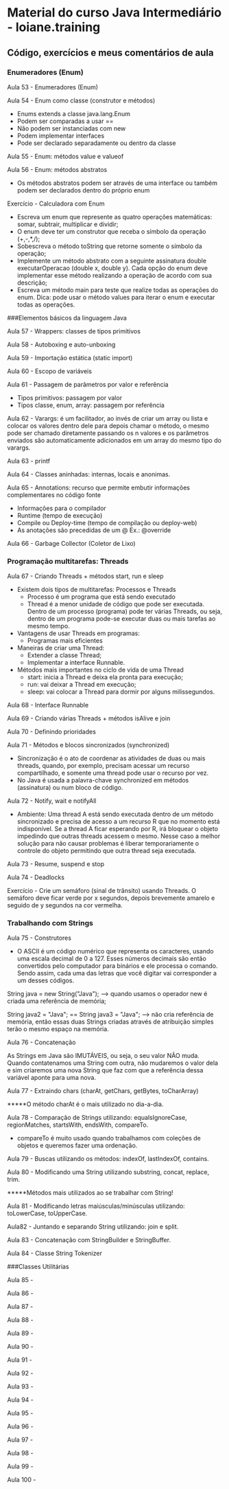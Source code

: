 # Material do curso Java Intermediário - loiane.training

## Código, exercícios e meus comentários de aula

### Enumeradores (Enum)

Aula 53 - Enumeradores (Enum)

Aula 54 - Enum como classe (construtor e métodos)

* Enums extends a classe java.lang.Enum
* Podem ser comparadas a usar ==
* Não podem ser instanciadas com new
* Podem implementar interfaces
* Pode ser declarado separadamente ou dentro da classe

Aula 55 - Enum: métodos value e valueof

Aula 56 - Enum: métodos abstratos

* Os métodos abstratos podem ser através de uma interface ou também podem ser declarados dentro do próprio enum

Exercício - Calculadora com Enum
* Escreva um enum que represente as quatro operações matemáticas: somar, subtrair, multiplicar e dividir;
* O enum deve ter um construtor que receba o símbolo da operação (+,-,*,/);
* Sobescreva o método toString que retorne somente o símbolo da operação;
* Implemente um método abstrato com a seguinte assinatura double executarOperacao (double x, double y). Cada opção do enum deve implementar esse método realizando a operação de acordo com sua descrição;
* Escreva um método main para teste que realize todas as operações do enum. Dica: pode usar o método values para iterar o enum e executar todas as operações. 

###Elementos básicos da linguagem Java

Aula 57 - Wrappers: classes de tipos primitivos

Aula 58 - Autoboxing e auto-unboxing

Aula 59 - Importação estática (static import)

Aula 60 - Escopo de variáveis

Aula 61 - Passagem de parâmetros por valor e referência

* Tipos primitivos: passagem por valor
* Tipos classe, enum, array: passagem por referência

Aula 62 - Varargs: é um facilitador, ao invés de criar um array ou lista e colocar os valores dentro dele para depois chamar o método, o mesmo pode ser chamado diretamente passando os n valores e os parâmetros enviados são automaticamente adicionados em um array do mesmo tipo do varargs.

Aula 63 - printf

Aula 64 - Classes aninhadas: internas, locais e anonimas.

Aula 65 - Annotations: recurso que permite embutir informações complementares no código fonte
* Informações para o compilador
* Runtime (tempo de execução)
* Compile ou Deploy-time (tempo de compilação ou deploy-web)
* As anotações são precedidas de um @ Ex.: @override

Aula 66 - Garbage Collector (Coletor de Lixo)

### Programação multitarefas: Threads

Aula 67 - Criando Threads + métodos start, run e sleep
* Existem dois tipos de multitarefas: Processos e Threads
    * Processo é um programa que está sendo executado
    * Thread é a menor unidade de código que pode ser executada. Dentro de um processo (programa) pode ter várias Threads, ou seja, dentro de um programa pode-se executar duas ou mais tarefas ao mesmo tempo.
* Vantagens de usar Threads em programas:
    * Programas mais eficientes
* Maneiras de criar uma Thread:
    * Extender a classe Thread;
    * Implementar a interface Runnable.
* Métodos mais importantes no ciclo de vida de uma Thread
    * start: inicia a Thread e deixa ela pronta para execução;
    * run: vai deixar a Thread em execução;
    * sleep: vai colocar a Thread para dormir por alguns milissegundos.

Aula 68 - Interface Runnable

Aula 69 - Criando várias Threads + métodos isAlive e join

Aula 70 - Definindo prioridades

Aula 71 - Métodos e blocos sincronizados (synchronized)
* Sincronização é o ato de coordenar as atividades de duas ou mais threads, quando, por exemplo, precisam acessar um recurso compartilhado, e somente uma thread pode usar o recurso por vez.
* No Java é usada a palavra-chave synchronized em métodos (assinatura) ou num bloco de código.

Aula 72 - Notify, wait e notifyAll
* Ambiente: Uma thread A está sendo executada dentro de um método sincronizado e precisa de acesso a um recurso R que no momento está indisponível. Se a thread A ficar esperando por R, irá bloquear o objeto impedindo que outras threads acessem o mesmo. Nesse caso a melhor solução para não causar problemas é liberar temporariamente o controle do objeto permitindo que outra thread seja executada.

Aula 73 - Resume, suspend e stop

Aula 74 - Deadlocks

Exercício - Crie um semáforo (sinal de trânsito) usando Threads. O semáforo deve ficar verde por x segundos, depois brevemente amarelo e seguido de y segundos na cor vermelha.

### Trabalhando com Strings

Aula 75 - Construtores

* O ASCII é um código numérico que representa os caracteres, usando uma escala decimal de 0 a 127. Esses números decimais são então convertidos pelo computador para binários e ele processa o comando. Sendo assim, cada uma das letras que você digitar vai corresponder a um desses códigos.

String java = new String("Java"); --> quando usamos o operador new é criada uma referência de memória;

String java2 = "Java"; == String java3 = "Java"; --> não cria referência de memória, então essas duas Strings criadas através de atribuição simples terão o mesmo espaço na memória.

Aula 76 - Concatenação

As Strings em Java são IMUTÁVEIS, ou seja, o seu valor NÃO muda. Quando contatenamos uma String com outra, não mudaremos o valor dela e sim criaremos uma nova String que faz com que a referência dessa variável aponte para uma nova. 

Aula 77 - Extraindo chars (charAt, getChars, getBytes, toCharArray)

*****O método charAt é o mais utilizado no dia-a-dia.

Aula 78 - Comparação de Strings utilizando: equalsIgnoreCase, regionMatches, startsWith, endsWith, compareTo.

* compareTo é muito usado quando trabalhamos com coleções de objetos e queremos fazer uma ordenação.

Aula 79 - Buscas utilizando os métodos: indexOf, lastIndexOf, contains.


Aula 80 - Modificando uma String utilizando substring, concat, replace, trim. 

*****Métodos mais utilizados ao se trabalhar com String!

Aula 81 - Modificando letras maiúsculas/minúsculas utilizando: toLowerCase, toUpperCase.

Aula82 - Juntando e separando String utilizando: join e split.

Aula 83 - Concatenação com StringBuilder e StringBuffer.

Aula 84 - Classe String Tokenizer

###Classes Utilitárias

Aula 85 - 

Aula 86 - 

Aula 87 - 

Aula 88 - 

Aula 89 - 

Aula 90 - 

Aula 91 - 

Aula 92 - 

Aula 93 - 

Aula 94 - 

Aula 95 - 

Aula 96 - 

Aula 97 - 

Aula 98 -

Aula 99 - 

Aula 100 - 

